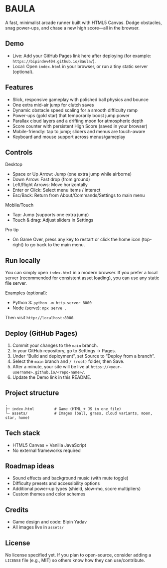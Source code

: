 # BAULA

A fast, minimalist arcade runner built with HTML5 Canvas. Dodge obstacles, snag power-ups, and chase a new high score—all in the browser.

## Demo
- Live: Add your GitHub Pages link here after deploying (for example: `https://bipindev404.github.io/Baula/`).
- Local: Open `index.html` in your browser, or run a tiny static server (optional).

## Features
- Slick, responsive gameplay with polished ball physics and bounce
- One extra mid-air jump for clutch saves
- Dynamic obstacle speed scaling for a smooth difficulty ramp
- Power-ups (gold star) that temporarily boost jump power
- Parallax cloud layers and a drifting moon for atmospheric depth
- Score counter with persistent High Score (saved in your browser)
- Mobile-friendly: tap to jump; sliders and menus are touch-aware
- Keyboard and mouse support across menus/gameplay

## Controls
Desktop
- Space or Up Arrow: Jump (one extra jump while airborne)
- Down Arrow: Fast drop (from ground)
- Left/Right Arrows: Move horizontally
- Enter or Click: Select menu items / interact
- Esc/Back: Return from About/Commands/Settings to main menu

Mobile/Touch
- Tap: Jump (supports one extra jump)
- Touch & drag: Adjust sliders in Settings

Pro tip
- On Game Over, press any key to restart or click the home icon (top-right) to go back to the main menu.

## Run locally
You can simply open `index.html` in a modern browser. If you prefer a local server (recommended for consistent asset loading), you can use any static file server.

Examples (optional):
- Python 3: `python -m http.server 8000`
- Node (serve): `npx serve .`

Then visit `http://localhost:8000`.

## Deploy (GitHub Pages)
1. Commit your changes to the `main` branch.
2. In your GitHub repository, go to Settings → Pages.
3. Under “Build and deployment”, set Source to “Deploy from a branch”.
4. Select the `main` branch and `/ (root)` folder, then Save.
5. After a minute, your site will be live at `https://<your-username>.github.io/<repo-name>/`.
6. Update the Demo link in this README.

## Project structure
```
.
├─ index.html         # Game (HTML + JS in one file)
└─ assets/            # Images (ball, grass, cloud variants, moon, star, home)
```

## Tech stack
- HTML5 Canvas + Vanilla JavaScript
- No external frameworks required

## Roadmap ideas
- Sound effects and background music (with mute toggle)
- Difficulty presets and accessibility options
- Additional power-up types (shield, slow-mo, score multipliers)
- Custom themes and color schemes

## Credits
- Game design and code: Bipin Yadav
- All images live in `assets/`

## License
No license specified yet. If you plan to open-source, consider adding a `LICENSE` file (e.g., MIT) so others know how they can use/contribute.
